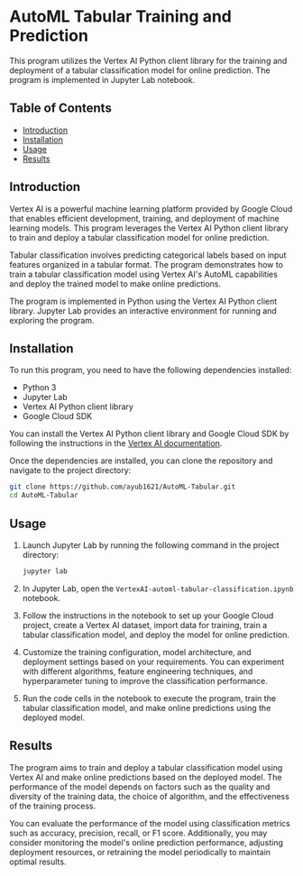 # AutoML Tabular Training and Prediction

This program utilizes the Vertex AI Python client library for the training and deployment of a tabular classification model for online prediction. The program is implemented in Jupyter Lab notebook.

## Table of Contents
- [Introduction](#introduction)
- [Installation](#installation)
- [Usage](#usage)
- [Results](#results)

## Introduction
Vertex AI is a powerful machine learning platform provided by Google Cloud that enables efficient development, training, and deployment of machine learning models. This program leverages the Vertex AI Python client library to train and deploy a tabular classification model for online prediction.

Tabular classification involves predicting categorical labels based on input features organized in a tabular format. The program demonstrates how to train a tabular classification model using Vertex AI's AutoML capabilities and deploy the trained model to make online predictions.

The program is implemented in Python using the Vertex AI Python client library. Jupyter Lab provides an interactive environment for running and exploring the program.

## Installation
To run this program, you need to have the following dependencies installed:

- Python 3
- Jupyter Lab
- Vertex AI Python client library
- Google Cloud SDK

You can install the Vertex AI Python client library and Google Cloud SDK by following the instructions in the [Vertex AI documentation](https://cloud.google.com/vertex-ai/docs/start/client-libraries).

Once the dependencies are installed, you can clone the repository and navigate to the project directory:

```bash
git clone https://github.com/ayub1621/AutoML-Tabular.git
cd AutoML-Tabular
```

## Usage
1. Launch Jupyter Lab by running the following command in the project directory:
   ```bash
   jupyter lab
   ```

2. In Jupyter Lab, open the `VertexAI-automl-tabular-classification.ipynb` notebook.

3. Follow the instructions in the notebook to set up your Google Cloud project, create a Vertex AI dataset, import data for training, train a tabular classification model, and deploy the model for online prediction.

4. Customize the training configuration, model architecture, and deployment settings based on your requirements. You can experiment with different algorithms, feature engineering techniques, and hyperparameter tuning to improve the classification performance.

5. Run the code cells in the notebook to execute the program, train the tabular classification model, and make online predictions using the deployed model.

## Results
The program aims to train and deploy a tabular classification model using Vertex AI and make online predictions based on the deployed model. The performance of the model depends on factors such as the quality and diversity of the training data, the choice of algorithm, and the effectiveness of the training process.

You can evaluate the performance of the model using classification metrics such as accuracy, precision, recall, or F1 score. Additionally, you may consider monitoring the model's online prediction performance, adjusting deployment resources, or retraining the model periodically to maintain optimal results.
